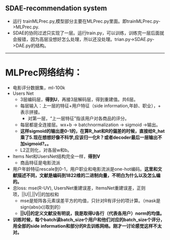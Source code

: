 
SDAE-recommendation system
---------------
- 运行 trainMLPrec.py,模型部分主要在MLPrec.py里面。即trainMLPrec.py->MLPrec.py.
- SDAE的协同过滤只实现了一层。运行train.py，可以训练，训练完一层后面就会报错，因为高层没想好怎么处理，所以还没处理。trian.py->SDAE.py->DAE.py的结构。


-----------------------
# MLPrec网络结构：
- 电影评分数据集，ml-100k
- Users Net
    - 3层编码层，__得到U__，再接3层解码层，得到重建值。共6层。
    - 每层输入：上一层的特征+用户特征（side information,年龄、职业），+ 表示拼接。
        - 对第一层，“上一层特征”指该用户对各商品的评分。 
    - 每层都是全连接层。wx+b -> batchnormalization -> sigmoid ->输出。
    - __这样sigmoid的输出是0-1的，在算R_hat和R的偏差的时候，直接给R_hat乘了5.现在想想好像不科学,应该归一化R？或者decoder最后一层输出不加sigmoid?。。__
    - L2正则化，对各层w和b。
- Items Net和UsersNet结构完全一样，__得到V__
    - 商品特征是电影流派
- 用户年龄特征rescale到0-1，用户职业和电影流派是one-hot编码。__这里和文献描述不同，文献是编码到1822维的二进制向量，不明白为什么以及怎么编的。__
- 总loss: mse(R-UV), UsersNet重建误差，ItemsNet重建误差，正则项，||U||,||V||的加权和
    - mse是矩阵各元素误差平方的均值，只针对R有评分的项计算。（mask是sign(abs(x))取到的）
    - __||U||的定义文献没有明说，我是取得U各行（代表各用户）norm的均值。__
- __训练时候，每个batch读batch_size个用户和他们对应的batch_size个评分，用全部的side information和部分的R去训练网络。刚才一讨论感觉这样不太对。__